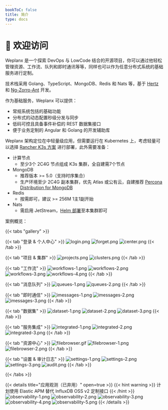 ```yaml
---
bookToC: false
title: 简介
type: docs
---
```


# 👋 欢迎访问

Weplanx 是一个探索 DevOps 与 LowCode 结合的开源项目，你可以通过他轻松管理资源、工作流、队列和即时通讯等等，同样也可以作为任意分布式系统的基础服务进行定制。

技术栈采用 Golang、TypeScript、MongoDB、Redis 和 Nats 等，基于 [Hertz](https://github.com/cloudwego/hertz) 和 [Ng-Zorro-Ant](https://github.com/NG-ZORRO/ng-zorro-antd) 开发。

作为基础服务，Weplanx 可以提供：

- 常规系统包括的基础功能
- 分布式的动态配置秒级分发与同步
- 低码可控且具备事件补偿的 REST 数据集接口
- 便于业务定制的 Angular 和 Golang 的开发辅助库

Weplanx 架构定位在中轻量级应用，但需要运行在 Kubernetes 上，考虑轻量可以选择 [Rancher K3s 方案](https://www.rancher.com/products/k3s) 进行部署，此外需要准备：

- 计算节点
  - 至少3个 2C4G 节点组成 K3s 集群，全自建需7个节点
- MongoDB
  - 推荐版本 >= 5.0（支持时序集合）
  - 生产环境至少 2C4G 副本集群，优先 Atlas 或公有云，自建推荐 [Percona Distribution for MongoDB](https://docs.percona.com/percona-distribution-for-mongodb/6.0/?_gl=1*1xck7lp*_gcl_au*NzQ1MjkwMTI4LjE2OTU4NjE5MDM.*_ga*OTA4OTcwMDcyLjE2OTU4NjE5MDU.*_ga_DXWV0B7PSN*MTY5NjQyOTY1Ni42LjEuMTY5NjQyOTY4NC4zMi4wLjA.)
- Redis
  - 按需即可，建议 >= 256M 1主1副开始
- Nats
  - 需启用 JetStream，[Helm 部署](https://docs.nats.io/running-a-nats-service/nats-kubernetes)至本集群即可

案例概览：

{{< tabs "gallery" >}}

{{< tab "登录 & 个人中心" >}}
![login.png](/images/login.png)
![forget.png](/images/forget.png)
![center.png](/images/center.png)
{{< /tab >}}

{{< tab "项目 & 集群" >}}
![projects.png](/images/projects.png)
![clusters.png](/images/clusters.png)
{{< /tab >}}

{{< tab "工作流" >}}
![workflows-1.png](/images/workflows-1.png)
![workflows-2.png](/images/workflows-2.png)
![workflows-3.png](/images/workflows-3.png)
![workflows-4.png](/images/workflows-4.png)
{{< /tab >}}

{{< tab "消息队列" >}}
![queues-1.png](/images/queues-1.png)
![queues-2.png](/images/queues-2.png)
{{< /tab >}}

{{< tab "即时通信" >}}
![imessages-1.png](/images/imessages-1.png)
![imessages-2.png](/images/imessages-2.png)
![imessages-3.png](/images/imessages-3.png)
{{< /tab >}}

{{< tab "数据集" >}}
![dataset-1.png](/images/dataset-1.png)
![dataset-2.png](/images/dataset-2.png)
![dataset-3.png](/images/dataset-3.png)
{{< /tab >}}


{{< tab "服务集成" >}}
![integrated-1.png](/images/integrated-1.png)
![integrated-2.png](/images/integrated-2.png)
![integrated-3.png](/images/integrated-3.png)
{{< /tab >}}

{{< tab "资源中心" >}}
![filebrowser.gif](/images/filebrowser.gif)
![filebrowser-1.png](/images/filebrowser-1.png)
![filebrowser-2.png](/images/filebrowser-2.png)
{{< /tab >}}

{{< tab "设置 & 审计日志" >}}
![settings-1.png](/images/settings-1.png)
![settings-2.png](/images/settings-2.png)
![settings-3.png](/images/settings-3.png)
![audit.png](/images/audit.png)
{{< /tab >}}

{{< /tabs >}}

{{< details title="应用观测（已弃用）" open=true >}}
{{< hint warning >}}
计划使用 Elastic APM 替代 InfluxDB OSS v2 定制接口
{{< /hint >}}
![observability-1.png](/images/observability-1.png)
![observability-2.png](/images/observability-2.png)
![observability-3.png](/images/observability-3.png)
![observability-4.png](/images/observability-4.png)
![observability-5.png](/images/observability-5.png)
{{< /details >}}
